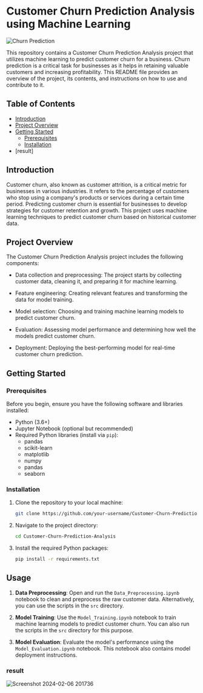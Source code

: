 # Customer Churn Prediction Analysis using Machine Learning

![Churn Prediction](churn.png)

This repository contains a Customer Churn Prediction Analysis project that utilizes machine learning to predict customer churn for a business. Churn prediction is a critical task for businesses as it helps in retaining valuable customers and increasing profitability. This README file provides an overview of the project, its contents, and instructions on how to use and contribute to it.

## Table of Contents

- [Introduction](#introduction)
- [Project Overview](#project-overview)
- [Getting Started](#getting-started)
  - [Prerequisites](#prerequisites)
  - [Installation](#installation)
- [result]
  
## Introduction

Customer churn, also known as customer attrition, is a critical metric for businesses in various industries. It refers to the percentage of customers who stop using a company's products or services during a certain time period. Predicting customer churn is essential for businesses to develop strategies for customer retention and growth. This project uses machine learning techniques to predict customer churn based on historical customer data.

## Project Overview

The Customer Churn Prediction Analysis project includes the following components:

- Data collection and preprocessing: The project starts by collecting customer data, cleaning it, and preparing it for machine learning.

- Feature engineering: Creating relevant features and transforming the data for model training.

- Model selection: Choosing and training machine learning models to predict customer churn.

- Evaluation: Assessing model performance and determining how well the models predict customer churn.

- Deployment: Deploying the best-performing model for real-time customer churn prediction.

## Getting Started

### Prerequisites

Before you begin, ensure you have the following software and libraries installed:

- Python (3.6+)
- Jupyter Notebook (optional but recommended)
- Required Python libraries (install via `pip`):
  - pandas
  - scikit-learn
  - matplotlib
  - numpy
  - pandas
  - seaborn

### Installation

1. Clone the repository to your local machine:

   ```bash
   git clone https://github.com/your-username/Customer-Churn-Prediction-Analysis.git
   ```

2. Navigate to the project directory:

   ```bash
   cd Customer-Churn-Prediction-Analysis
   ```

3. Install the required Python packages:

   ```bash
   pip install -r requirements.txt
   ```

## Usage

1. **Data Preprocessing**: Open and run the `Data_Preprocessing.ipynb` notebook to clean and preprocess the raw customer data. Alternatively, you can use the scripts in the `src` directory.

2. **Model Training**: Use the `Model_Training.ipynb` notebook to train machine learning models to predict customer churn. You can also run the scripts in the `src` directory for this purpose.

3. **Model Evaluation**: Evaluate the model's performance using the `Model_Evaluation.ipynb` notebook. This notebook also contains model deployment instructions.

### result
![Screenshot 2024-02-06 201736](https://github.com/Methilesh/Customer-Churn-Prediction-Analysis/assets/141352214/17985297-9ee4-4f62-a73a-e483482574ad)




